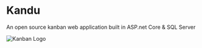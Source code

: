 # Kandu
An open source kanban web application built in ASP.net Core &amp; SQL Server

![Kanban Logo](http://www.markentingh.com/projects/kandu/logo.png)


